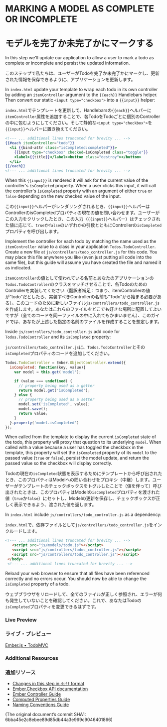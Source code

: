 # MARKING A MODEL AS COMPLETE OR INCOMPLETE
# モデルを完了か未完了かにマークする

In this step we'll update our application to allow a user to mark a todo as complete or incomplete and persist the updated information.

このステップで私たちは、ユーザーがTodoを完了か未完了かにマークし、更新された情報を保存できるように、アプリケーションを更新します。

In `index.html` update your template to wrap each todo in its own controller by adding an `itemController` argument to the `{{each}}` Handlebars helper. Then convert our static `<input type="checkbox">` into a `{{input}}` helper:

`index.html`でテンプレートを更新して、Handlebarsの`{{each}}`ヘルパーに`itemController`属性を追加することで、各TodoをTodoごとに個別のControllerの中に包むようにしてください。そして静的な`<input type="checkbox">`を`{{input}}`ヘルパーに置き換えてください。

```handlebars
<!--- ... additional lines truncated for brevity ... -->
{{#each itemController="todo"}}
  <li {{bind-attr class="isCompleted:completed"}}>
    {{input type="checkbox" checked=isCompleted class="toggle"}}
    <label>{{title}}</label><button class="destroy"></button>
  </li>
{{/each}}
<!--- ... additional lines truncated for brevity ... -->
```

When this `{{input}}` is rendered it will ask for the current value of the controller's `isCompleted` property. When a user clicks this input, it will call the controller's `isCompleted` property with an argument of either `true` or `false` depending on the new checked value of the input.

この`{{input}}`ヘルパーがレンダリングされるとき、`{{input}}`ヘルパーはControllerのisCompletedプロパティの現在の値を問い合わせます。ユーザーがこの入力をクリックしたとき、この入力（`{{input}}`ヘルパー）はチェックされた値に応じて、`true`か`false`のいずれかの引数とともにControllerの`isCompleted`プロパティを呼び出します。

Implement the controller for each todo by matching the name used as the `itemController` value to a class in your application `Todos.TodoController`. Create a new file at `js/controllers/todo_controller.js` for this code. You may place this file anywhere you like (even just putting all code into the same file), but this guide will assume you have created the file and named it as indicated.

`itemController`の値として使われている名前とあなたのアプリケーションの`Todos.TodoController`のクラスをマッチさせることで、各TodoのためのControllerを実装してください（翻訳者補足：つまり、itemControllerの値が”todo”だとしたら、実装すべきControllerの名前も”Todo”から始まる必要がある）。このコードのために新しいファイル`js/controllers/todo_controller.js`を作成します。あなたはこれらのファイルをどこでも好きな場所に配置してよいですが（全てのコードを同一ファイルの中に入れてもかまいません）、このガイドでは、あなたが上述した指定の名前のファイルを作成することを想定します。

Inside `js/controllers/todo_controller.js` add code for `Todos.TodoController` and its `isCompleted` property:

`js/controllers/todo_controller.js`に、`Todos.TodoController`とその`isCompleted`プロパティのコードを追加してください。

```javascript
Todos.TodoController = Ember.ObjectController.extend({
  isCompleted: function(key, value){
    var model = this.get('model');

    if (value === undefined) {
      // property being used as a getter
      return model.get('isCompleted');
    } else {
      // property being used as a setter
      model.set('isCompleted', value);
      model.save();
      return value;
    }
  }.property('model.isCompleted')
});
```

When called from the template to display the current `isCompleted` state of the todo, this property will proxy that question to its underlying `model`. When called with a value because a user has toggled the checkbox in the template, this property will set the `isCompleted` property of its `model` to the passed value (`true` or `false`), persist the model update, and return the passed value so the checkbox will display correctly.

Todoの現在の`isCompleted`状態を表示するためにテンプレートから呼び出されたとき、このプロパティはModelへの問い合わせをプロキシ（中継）します。ユーザーがテンプレートのチェックボックスをトグルしたことで（値を伴って）呼び出されたときは、このプロパティはModelの`isCompleted`プロパティを渡された値（`true`か`false`）にセットし、Modelの更新を保存し、チェックボックスが正しく表示できるよう、渡された値を返します。

In `index.html` include `js/controllers/todo_controller.js` as a dependency:

`index.html`で、依存ファイルとして`js/controllers/todo_controller.js`をインクルードします。

```html
<!--- ... additional lines truncated for brevity ... -->
   <script src="js/models/todo.js"></script>
   <script src="js/controllers/todos_controller.js"></script>
   <script src="js/controllers/todo_controller.js"></script>
 </body>
 <!--- ... additional lines truncated for brevity ... -->
```

 Reload your web browser to ensure that all files have been referenced correctly and no errors occur. You should now be able to change the `isCompleted` property of a todo.
 
ウェブブラウザをリロードして、全てのファイルが正しく参照され、エラーが何も発生していないことを確認してください。これで、あなたはTodoの`isCompleted`プロパティを変更できるはずです。

### Live Preview
### ライブ・プレビュー
<a class="jsbin-embed" href="http://jsbin.com/UDoPajA/1/embed?live">Ember.js • TodoMVC</a><script src="http://static.jsbin.com/js/embed.js"></script>

### Additional Resources
### 追加リソース
  * [Changes in this step in `diff` format](https://github.com/emberjs/quickstart-code-sample/commit/8d469c04c237f39a58903a3856409a2592cc18a9)
  * [Ember.Checkbox API documentation](/api/classes/Ember.Checkbox.html)
  * [Ember Controller Guide](/guides/controllers)
  * [Computed Properties Guide](/guides/object-model/computed-properties/)
  * [Naming Conventions Guide](/guides/concepts/naming-conventions)

(The original document’s commit SHA1: 6bba45e2c8ebee89d85db44a3e969c9046401866)